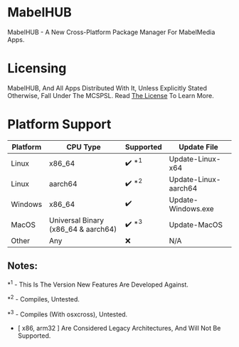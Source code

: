 # MabelHUB
MabelHUB - A New Cross-Platform Package Manager For MabelMedia Apps.

# Licensing
MabelHUB, And All Apps Distributed With It, Unless Explicitly Stated Otherwise, Fall Under The MCSPSL. Read <a href="https://github.com/MabelMedia-LLC/MCSPSL">The License</a> To Learn More.

# Platform Support
| Platform | CPU Type | Supported | Update File |
|----------|----------|-----------|-------------|
| Linux | x86_64 | ✔️ *<sup>1</sup> | Update-Linux-x64 |
| Linux | aarch64 | ✔️ *<sup>2</sup> | Update-Linux-aarch64 |
| Windows | x86_64 | ✔️ | Update-Windows.exe |
| MacOS | Universal Binary (x86_64 & aarch64) | ✔️ *<sup>3</sup> | Update-MacOS |
| Other | Any | ❌ | N/A |

## Notes:
*<sup>1</sup> - This Is The Version New Features Are Developed Against.

*<sup>2</sup> - Compiles, Untested.

*<sup>3</sup> - Compiles (With osxcross), Untested.

- [ x86, arm32 ] Are Considered Legacy Architectures, And Will Not Be Supported.

